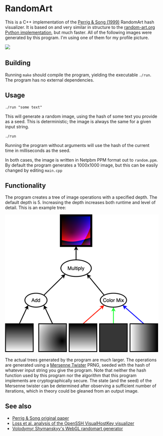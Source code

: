 # RandomArt

This is a C++ implementation of the [Perrig & Song (1999)](https://people.eecs.berkeley.edu/~dawnsong/papers/randomart.pdf) RandomArt hash visualizer. It is based on and very similar in structure to the [random-art.org Python implementation](http://www.random-art.org/about/), but much faster.
All of the following images were generated by this program. I'm using one of them for my profile picture.

![](collage.png)

## Building

Running `make` should compile the program, yielding the executable `./run`. The program has no external dependencies.

## Usage

```
./run "some text"
```

This will generate a random image, using the hash of some text you provide as a seed. This is deterministic; the image is always the same for a given input string.

```
./run
```

Running the program without arguments will use the hash of the current time in milliseconds as the seed.

In both cases, the image is written in Netpbm PPM format out to `random.ppm`. By default the program generates a 1000x1000 image, but this can be easily changed by editing `main.cpp`

## Functionality

The program creates a tree of image operations with a specified depth. The default depth is 5. Increasing the depth increases both runtime and level of detail. This is an example tree:

![](example.png)

The actual trees generated by the program are much larger. The operations are generated using a [Mersenne Twister](https://en.wikipedia.org/wiki/Mersenne_Twister) PRNG, seeded with the hash of whatever input string you give the program. Note that neither the hash function used by this program nor the algorithm that this program implements are cryptographically secure. The state (and the seed) of the Mersenne twister can be determined after observing a sufficient number of iterations, which in theory could be gleaned from an output image.

## See also
- [Perrig & Song original paper](https://people.eecs.berkeley.edu/~dawnsong/papers/randomart.pdf)
- [Loss et al. analysis of the OpenSSH VisualHostKey visualizer](http://www.dirk-loss.de/sshvis/drunken_bishop.pdf)
- [Volodymyr Shymanskyy's WebGL randomart generator](https://github.com/vshymanskyy/randomart)
